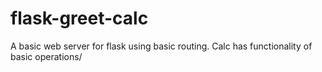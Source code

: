 # flask-greet-calc

A basic web server for flask using basic routing. Calc has functionality of basic operations/
